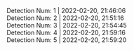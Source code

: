 
Detection Num: 1 |  2022-02-20, 21:46:06<br />Detection Num: 2 |  2022-02-20, 21:51:16<br />Detection Num: 3 |  2022-02-20, 21:54:45<br />Detection Num: 4 |  2022-02-20, 21:59:16<br />Detection Num: 5 |  2022-02-20, 21:59:20<br />